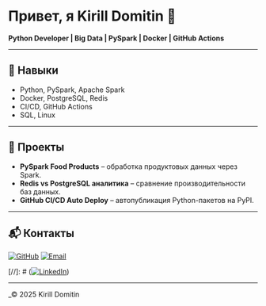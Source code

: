# Привет, я Kirill Domitin 👋

**Python Developer | Big Data | PySpark | Docker | GitHub Actions**

---

## 🔧 Навыки

- Python, PySpark, Apache Spark
- Docker, PostgreSQL, Redis
- CI/CD, GitHub Actions
- SQL, Linux

---

## 🚀 Проекты

- **PySpark Food Products** – обработка продуктовых данных через Spark.
- **Redis vs PostgreSQL аналитика** – сравнение производительности баз данных.
- **GitHub CI/CD Auto Deploy** – автопубликация Python-пакетов на PyPI.

---

## 📬 Контакты

[![GitHub](https://img.shields.io/badge/GitHub-100000?style=for-the-badge&logo=github&logoColor=white)](https://github.com/KirillDomitin)
[![Email](https://img.shields.io/badge/Email-D14836?style=for-the-badge&logo=gmail&logoColor=white)](mailto:domitin@gmail.com)

[//]: # ([![LinkedIn](https://img.shields.io/badge/LinkedIn-0077B5?style=for-the-badge&logo=linkedin&logoColor=white)](https://linkedin.com/in/ваш_ник))

---

_© 2025 Kirill Domitin

